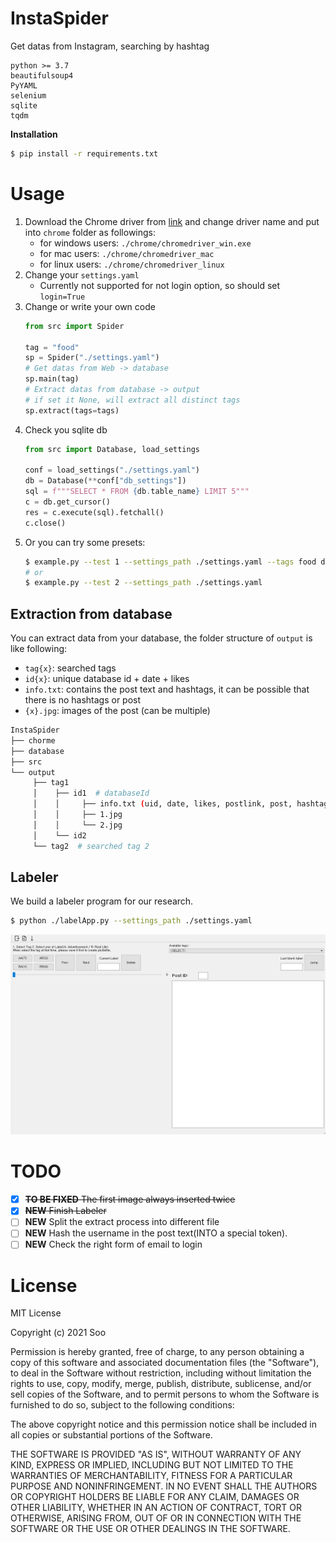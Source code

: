 # InstaSpider

Get datas from Instagram, searching by hashtag

```
python >= 3.7
beautifulsoup4 
PyYAML
selenium
sqlite
tqdm
```

**Installation**

```bash
$ pip install -r requirements.txt
```

# Usage

1. Download the Chrome driver from [link](https://chromedriver.chromium.org/downloads) and change driver name and put into `chrome` folder as followings:
    - for windows users: `./chrome/chromedriver_win.exe`
    - for mac users: `./chrome/chromedriver_mac`
    - for linux users: `./chrome/chromedriver_linux`
2. Change your `settings.yaml`
    - Currently not supported for not login option, so should set `login=True`
3. Change or write your own code
    ```python
    from src import Spider

    tag = "food"
    sp = Spider("./settings.yaml")
    # Get datas from Web -> database
    sp.main(tag)
    # Extract datas from database -> output
    # if set it None, will extract all distinct tags
    sp.extract(tags=tags)  
    ```
4. Check you sqlite db
    ```python
    from src import Database, load_settings

    conf = load_settings("./settings.yaml")
    db = Database(**conf["db_settings"])
    sql = f"""SELECT * FROM {db.table_name} LIMIT 5"""
    c = db.get_cursor()
    res = c.execute(sql).fetchall()
    c.close()
    ```
5. Or you can try some presets:
    ```bash
    $ example.py --test 1 --settings_path ./settings.yaml --tags food drink
    # or
    $ example.py --test 2 --settings_path ./settings.yaml 
    ```

## Extraction from database

You can extract data from your database, the folder structure of `output` is like following:

* `tag{x}`: searched tags
* `id{x}`: unique database id + date + likes
* `info.txt`: contains the post text and hashtags, it can be possible that there is no hashtags or post
* `{x}.jpg`: images of the post (can be multiple)

```bash
InstaSpider
├── chorme
├── database
├── src
└── output
     ├── tag1  
     │    ├── id1  # databaseId
     │    │     ├── info.txt (uid, date, likes, postlink, post, hashtags)
     │    │     ├── 1.jpg
     │    │     └── 2.jpg
     │    └── id2
     └── tag2  # searched tag 2
```

## Labeler

We build a labeler program for our research.

```bash
$ python ./labelApp.py --settings_path ./settings.yaml
```

<img src="icons/labeler.png" width=640 height=320>

# TODO

- [x] ~~**TO BE FIXED** The first image always inserted twice~~
- [x] ~~**NEW** Finish Labeler~~
- [ ] **NEW** Split the extract process into different file
- [ ] **NEW** Hash the username in the post text(INTO a special token).
- [ ] **NEW** Check the right form of email to login

# License

MIT License

Copyright (c) 2021 Soo

Permission is hereby granted, free of charge, to any person obtaining a copy
of this software and associated documentation files (the "Software"), to deal
in the Software without restriction, including without limitation the rights
to use, copy, modify, merge, publish, distribute, sublicense, and/or sell
copies of the Software, and to permit persons to whom the Software is
furnished to do so, subject to the following conditions:

The above copyright notice and this permission notice shall be included in all
copies or substantial portions of the Software.

THE SOFTWARE IS PROVIDED "AS IS", WITHOUT WARRANTY OF ANY KIND, EXPRESS OR
IMPLIED, INCLUDING BUT NOT LIMITED TO THE WARRANTIES OF MERCHANTABILITY,
FITNESS FOR A PARTICULAR PURPOSE AND NONINFRINGEMENT. IN NO EVENT SHALL THE
AUTHORS OR COPYRIGHT HOLDERS BE LIABLE FOR ANY CLAIM, DAMAGES OR OTHER
LIABILITY, WHETHER IN AN ACTION OF CONTRACT, TORT OR OTHERWISE, ARISING FROM,
OUT OF OR IN CONNECTION WITH THE SOFTWARE OR THE USE OR OTHER DEALINGS IN THE
SOFTWARE.
